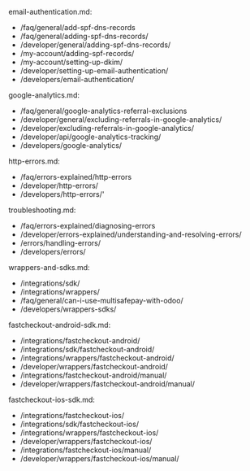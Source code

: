 email-authentication.md:
- /faq/general/add-spf-dns-records
- /faq/general/adding-spf-dns-records/
- /developer/general/adding-spf-dns-records/
- /my-account/adding-spf-records/
- /my-account/setting-up-dkim/
- /developer/setting-up-email-authentication/
- /developers/email-authentication/

google-analytics.md:
- /faq/general/google-analytics-referral-exclusions
- /developer/general/excluding-referrals-in-google-analytics/
- /developer/excluding-referrals-in-google-analytics/
- /developer/api/google-analytics-tracking/
- /developers/google-analytics/

http-errors.md:
- /faq/errors-explained/http-errors
- /developer/http-errors/
- /developers/http-errors/'

troubleshooting.md:
- /faq/errors-explained/diagnosing-errors
- /developer/errors-explained/understanding-and-resolving-errors/
- /errors/handling-errors/
- /developers/errors/

wrappers-and-sdks.md:
- /integrations/sdk/
- /integrations/wrappers/
- /faq/general/can-i-use-multisafepay-with-odoo/
- /developers/wrappers-sdks/

fastcheckout-android-sdk.md:
- /integrations/fastcheckout-android/
- /integrations/sdk/fastcheckout-android/
- /integrations/wrappers/fastcheckout-android/
- /developer/wrappers/fastcheckout-android/
- /integrations/fastcheckout-android/manual/
- /developer/wrappers/fastcheckout-android/manual/

fastcheckout-ios-sdk.md:
- /integrations/fastcheckout-ios/
- /integrations/sdk/fastcheckout-ios/
- /integrations/wrappers/fastcheckout-ios/
- /developer/wrappers/fastcheckout-ios/
- /integrations/fastcheckout-ios/manual/
- /developer/wrappers/fastcheckout-ios/manual/